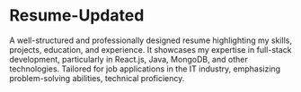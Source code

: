 # Resume-Updated
A well-structured and professionally designed resume highlighting my skills, projects, education, and experience. It showcases my expertise in full-stack development, particularly in React.js, Java, MongoDB, and other technologies. Tailored for job applications in the IT industry, emphasizing problem-solving abilities, technical proficiency.
